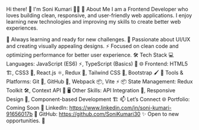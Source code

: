 Hi there! 👋 I'm Soni Kumari 👩‍💻
🚀 About Me
I am a Frontend Developer who loves building clean, responsive, and user-friendly web applications. I enjoy learning new technologies and improving my skills to create better web experiences.

🌱 Always learning and ready for new challenges.
🎨 Passionate about UI/UX and creating visually appealing designs.
⚡ Focused on clean code and optimizing performance for better user experience.
🛠 Tech Stack
💻 Languages: JavaScript (ES6) ⚡, TypeScript (Basics) 📝
🌐 Frontend: HTML5 🏗, CSS3 🎨, React.js ⚛, Redux 🔄, Tailwind CSS 💠, Bootstrap 🖌
🔧 Tools & Platforms: Git 🔗, GitHub 📂, Webpack 📦, Vite ⚡
📦 State Management: Redux Toolkit 🛠, Context API 🔄
🖥️ Other Skills: API Integration 🔗, Responsive Design 📱, Component-based Development 🏗
📫 Let’s Connect
🌐 Portfolio: Coming Soon
💼 LinkedIn: https://www.linkedin.com/in/soni-kumari-91656017b
📂 GitHub: https://github.com/SoniKumari30
✨ Open to new opportunities. 🚀
